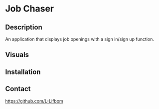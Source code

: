 # Job Chaser

## Description
An application that displays job openings with a sign in/sign up function.

## Visuals

## Installation

## Contact
https://github.com/L-Lifbom